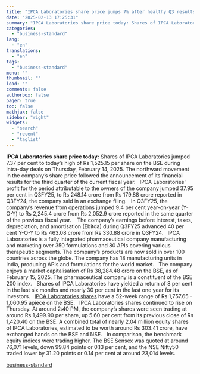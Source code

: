 ```yaml
---
title: "IPCA Laboratories share price jumps 7% after healthy Q3 results; details"
date: "2025-02-13 17:25:31"
summary: "IPCA Laboratories share price today: Shares of IPCA Laboratories jumped 7.37 per cent to today’s high of Rs 1,525.15 per share on the BSE during intra-day deals on Thursday, February 14, 2025. The northward movement in the company’s share price followed the announcement of its financial results for the third..."
categories:
  - "business-standard"
lang:
  - "en"
translations:
  - "en"
tags:
  - "business-standard"
menu: ""
thumbnail: ""
lead: ""
comments: false
authorbox: false
pager: true
toc: false
mathjax: false
sidebar: "right"
widgets:
  - "search"
  - "recent"
  - "taglist"
---
```


**IPCA Laboratories share price today:** Shares of IPCA Laboratories jumped 7.37 per cent to today’s high of Rs 1,525.15 per share on the BSE during intra-day deals on Thursday, February 14, 2025. The northward movement in the company’s share price followed the announcement of its financial results for the third quarter of the current fiscal year.
 
IPCA Laboratories' profit for the period attributable to the owners of the company jumped 37.95 per cent in Q3FY25, to Rs 248.14 crore from Rs 179.88 crore reported in Q3FY24, the company said in an exchange filing.
 
In Q3FY25, the company’s revenue from operations jumped 9.4 per cent year-on-year (Y-O-Y) to Rs 2,245.4 crore from Rs 2,052.9 crore reported in the same quarter of the previous fiscal year. 
 
The company’s earnings before interest, taxes, depreciation, and amortisation (Ebitda) during Q3FY25 advanced 40 per cent Y-O-Y to Rs 463.08 crore from Rs 330.88 crore in Q3FY24.
 
IPCA Laboratories is a fully integrated pharmaceutical company manufacturing and marketing over 350 formulations and 80 APIs covering various therapeutic segments. The company’s products are now sold in over 100 countries across the globe. The company has 18 manufacturing units in India, producing APIs and formulations for the world market.
 
The company enjoys a market capitalisation of Rs 38,284.48 crore on the BSE, as of February 15, 2025. The pharmaceutical company is a constituent of the BSE 200 index.
 
Shares of IPCA Laboratories have yielded a return of 8 per cent in the last six months and nearly 30 per cent in the last one year for its investors.
 
[IPCA Laboratories shares](https://www.business-standard.com/markets/ipca-laboratories-ltd-share-price-3617.html) have a 52-week range of Rs 1,757.65 - 1,060.95 apiece on the BSE.
 
IPCA Laboratories shares continued to rise on Thursday. At around 2:40 PM, the company’s shares were seen trading at around Rs 1,499.90 per share, up 5.60 per cent from its previous close of Rs 1,420.40 on the BSE. A combined total of nearly 2.04 million equity shares of IPCA Laboratories, estimated to be worth around Rs 303.41 crore, have exchanged hands on the BSE and NSE.
 
In comparison, the benchmark equity indices were trading higher. The BSE Sensex was quoted at around 76,071 levels, down 99.84 points or 0.13 per cent, and the NSE Nifty50 traded lower by 31.20 points or 0.14 per cent at around 23,014 levels.

[business-standard](https://www.business-standard.com/markets/news/ipca-laboratories-share-price-jumps-7-after-healthy-q3-results-details-125021300874_1.html)

